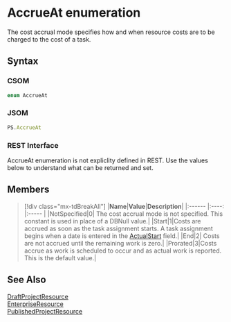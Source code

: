 [comment]: # (Name:AccrueAt)
[comment]: # (Name:Microsoft.ProjectServer.AccrueAt)
[comment]: # (Type:Enum)
[comment]: # (Status:Verified)


# <a name="name"></a>AccrueAt enumeration



<a name="description"></a>The cost accrual mode specifies how and when resource costs are to be charged to the cost of a task.

## <a name="syntax"></a>Syntax


### CSOM

```cs
enum AccrueAt 
```
### JSOM

```javascript
PS.AccrueAt
```
### REST Interface

AccrueAt enumeration is not expliclity defined in REST.  Use the values below to understand what can be returned and set.


## <a name="members"></a>Members



<a name="enumMembers"></a>
> [!div class="mx-tdBreakAll"]
|**Name**|**Value**|**Description**|
|:------ |:----: |:----- |
|<a name="NotSpecified"></a>NotSpecified|0| The cost accrual mode is not specified. This constant is used in place of a DBNull value.|
|<a name="Start"></a>Start|1|Costs are accrued as soon as the task assignment starts. A task assignment begins when a date is entered in the [ActualStart](PublishedAssignment.md#ActualStart) field.|
|<a name="End"></a>End|2| Costs are not accrued until the remaining work is zero.|
|<a name="Prorated"></a>Prorated|3|Costs accrue as work is scheduled to occur and as actual work is reported. This is the default value.|

## <a name="seeAlso"></a>See Also

[DraftProjectResource](DraftProjectResource.md)<br/>
[EnterpriseResource](EnterpriseResource.md)<br/>
[PublishedProjectResource](PublishedProjectResource.md)<br/>
